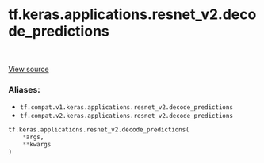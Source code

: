 <div itemscope itemtype="http://developers.google.com/ReferenceObject">
<meta itemprop="name" content="tf.keras.applications.resnet_v2.decode_predictions" />
<meta itemprop="path" content="Stable" />
</div>

# tf.keras.applications.resnet_v2.decode_predictions

<!-- Insert buttons -->

<table class="tfo-notebook-buttons tfo-api" align="left">
</table>

<a target="_blank" href="/code/stable/tensorflow/python/keras/applications/__init__.py">View source</a>



<!-- Start diff -->


### Aliases:

* `tf.compat.v1.keras.applications.resnet_v2.decode_predictions`
* `tf.compat.v2.keras.applications.resnet_v2.decode_predictions`


``` python
tf.keras.applications.resnet_v2.decode_predictions(
    *args,
    **kwargs
)
```



<!-- Placeholder for "Used in" -->
